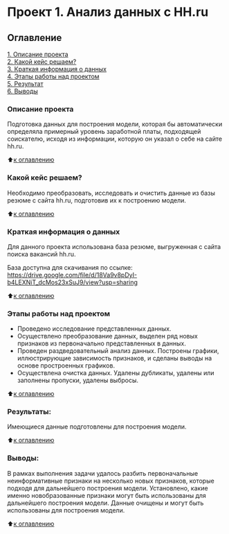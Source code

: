 # Проект 1. Анализ данных с HH.ru

## Оглавление  
[1. Описание проекта](.README.md#Описание-проекта)  
[2. Какой кейс решаем?](.README.md#Какой-кейс-решаем)  
[3. Краткая информация о данных](.README.md#Краткая-информация-о-данных)  
[4. Этапы работы над проектом](.README.md#Этапы-работы-над-проектом)  
[5. Результат](.README.md#Результат)    
[6. Выводы](.README.md#Выводы) 

### Описание проекта    
Подготовка данных для построения модели, которая бы автоматически определяла примерный уровень заработной платы, подходящей соискателю, исходя из информации, которую он указал о себе на сайте hh.ru.

:arrow_up:[к оглавлению](_)


### Какой кейс решаем?    
Необходимо преобразовать, исследовать и очистить данные из базы резюме с сайта hh.ru, подготовив их к построению модели.

:arrow_up:[к оглавлению](.README.md#Оглавление)


### Краткая информация о данных
Для данного проекта использована база резюме, выгруженная с сайта поиска вакансий hh.ru. 

База доступна для скачивания по ссылке: https://drive.google.com/file/d/18Va9v8pDyI-b4LEXNiT_dcMos23xSuJ9/view?usp=sharing
  
:arrow_up:[к оглавлению](.README.md#Оглавление)


### Этапы работы над проектом  
- Проведено исследование представленных данных.
- Осуществлено преобразование данных, выделен ряд новых признаков из первоначально представленных в данных.
- Проведен раздведовательный анализ данных. Построены графики, иллюстрирующие зависимость признаков, и сделаны выводы на основе простроенных графиков.
- Осуществлена очистка данных. Удалены дубликаты, удалены или заполнены пропуски, удалены выбросы.

:arrow_up:[к оглавлению](.README.md#Оглавление)


### Результаты:  
Имеющиеся данные подготовлены для построения модели.

:arrow_up:[к оглавлению](.README.md#Оглавление)


### Выводы:  
В рамках выполнения задачи удалось разбить первоначальные неинформативные признаки на несколько новых признаков, которые подходя для дальнейшего построения модели. Установлено, какие именно новобразованные признаки могут быть использованы для дальнейшего построения модели. Данные очищены и могут быть использованы для построения модели.

:arrow_up:[к оглавлению](.README.md#Оглавление)
